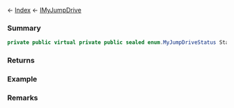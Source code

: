 ← [Index](Api-Index) ← [IMyJumpDrive](Sandbox.ModAPI.Ingame.IMyJumpDrive)

### Summary

```csharp
private public virtual private public sealed enum.MyJumpDriveStatus Status { ; }
```

### Returns

### Example

### Remarks

